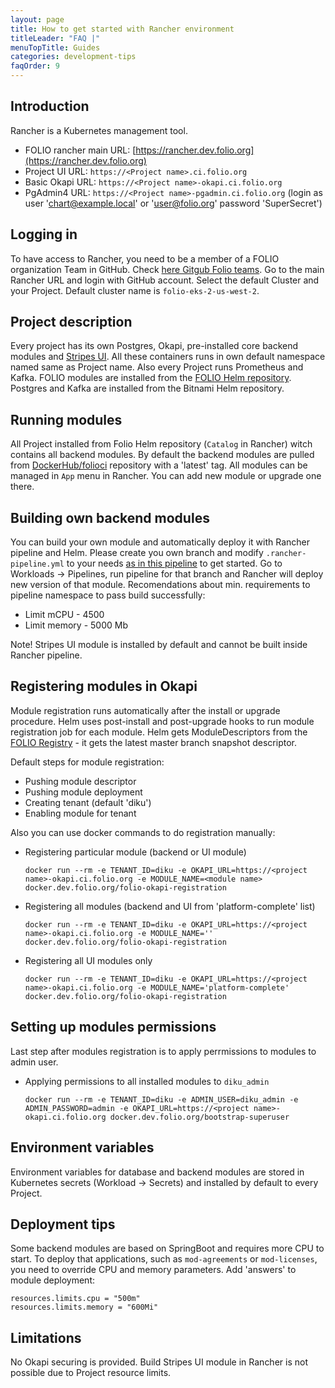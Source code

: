 ```yaml
---
layout: page
title: How to get started with Rancher environment
titleLeader: "FAQ |"
menuTopTitle: Guides
categories: development-tips
faqOrder: 9
---
```


## Introduction
Rancher is a Kubernetes management tool.

* FOLIO rancher main URL: [https://rancher.dev.folio.org](https://rancher.dev.folio.org)
* Project UI URL: `https://<Project name>.ci.folio.org`
* Basic Okapi URL: `https://<Project name>-okapi.ci.folio.org`
* PgAdmin4 URL: `https://<Project name>-pgadmin.ci.folio.org` (login as user 'chart@example.local' or 'user@folio.org' password 'SuperSecret')

## Logging in
To have access to Rancher, you need to be a member of a FOLIO organization Team in GitHub. Check [here Gitgub Folio teams](https://github.com/orgs/folio-org/teams).
Go to the main Rancher URL and login with GitHub account.
Select the default Cluster and your Project.
Default cluster name is `folio-eks-2-us-west-2`.

## Project description
Every project has its own Postgres, Okapi, pre-installed core backend modules and [Stripes UI](https://github.com/folio-org/platform-complete). All these containers runs in own default namespace named same as Project name.
Also every Project runs Prometheus and Kafka.
FOLIO modules are installed from the [FOLIO Helm repository](https://github.com/folio-org/folio-helm).
Postgres and Kafka are installed from the Bitnami Helm repository.

## Running modules
All Project installed from Folio Helm repository (`Catalog` in Rancher) witch contains all backend modules.
By default the backend modules are pulled from [DockerHub/folioci](https://hub.docker.com/u/folioci) repository with a 'latest' tag.
All modules can be managed in `App` menu in Rancher. You can add new module or upgrade one there.

## Building own backend modules
You can build your own module and automatically deploy it with Rancher pipeline and Helm.
Please create you own branch and modify `.rancher-pipeline.yml` to your needs [as in this pipeline](https://github.com/folio-org/mod-pubsub/blob/master/.rancher-pipeline.yml) to get started. Go to Workloads -> Pipelines, run pipeline for that branch and Rancher will deploy new version of that module.
Recomendations about min. requirements to pipeline namespace to pass build successfully:
  * Limit mCPU - 4500
  * Limit memory - 5000 Mb

Note! Stripes UI module is installed by default and cannot be built inside Rancher pipeline.

## Registering modules in Okapi
Module registration runs automatically after the install or upgrade procedure.
Helm uses post-install and post-upgrade hooks to run module registration job for each module.
Helm gets ModuleDescriptors from the [FOLIO Registry](http://folio-registry.aws.indexdata.com) - it gets the latest master branch snapshot descriptor.

Default steps for module registration:
  * Pushing module descriptor
  * Pushing module deployment
  * Creating tenant (default 'diku')
  * Enabling module for tenant

Also you can use docker commands to do registration manually:
  * Registering particular module (backend or UI module)
    ```
    docker run --rm -e TENANT_ID=diku -e OKAPI_URL=https://<project name>-okapi.ci.folio.org -e MODULE_NAME=<module name> docker.dev.folio.org/folio-okapi-registration
    ```
  * Registering all modules (backend and UI from 'platform-complete' list)
    ```
    docker run --rm -e TENANT_ID=diku -e OKAPI_URL=https://<project name>-okapi.ci.folio.org -e MODULE_NAME='' docker.dev.folio.org/folio-okapi-registration
    ```
  * Registering all UI modules only
    ```
    docker run --rm -e TENANT_ID=diku -e OKAPI_URL=https://<project name>-okapi.ci.folio.org -e MODULE_NAME='platform-complete' docker.dev.folio.org/folio-okapi-registration
    ```

## Setting up modules permissions
Last step after modules registration is to apply perrmissions to modules to admin user.

  * Applying permissions to all installed modules to `diku_admin`
    ```
    docker run --rm -e TENANT_ID=diku -e ADMIN_USER=diku_admin -e ADMIN_PASSWORD=admin -e OKAPI_URL=https://<project name>-okapi.ci.folio.org docker.dev.folio.org/bootstrap-superuser
    ```

## Environment variables
Environment variables for database and backend modules are stored in Kubernetes secrets (Workload -> Secrets) and installed by default to every Project.

## Deployment tips
Some backend modules are based on SpringBoot and requires more CPU to start.
To deploy that applications, such as `mod-agreements` or `mod-licenses`, you need to override CPU and memory parameters.
Add 'answers' to module deployment:
  ```
  resources.limits.cpu = "500m"
  resources.limits.memory = "600Mi"
  ```

## Limitations
No Okapi securing is provided.
Build Stripes UI module in Rancher is not possible due to Project resource limits.

<div class="folio-spacer-content"></div>
